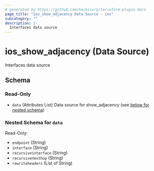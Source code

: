 ```yaml
---
# generated by https://github.com/hashicorp/terraform-plugin-docs
page_title: "ios_show_adjacency Data Source - ios"
subcategory: ""
description: |-
  Interfaces data source
---
```


# ios_show_adjacency (Data Source)

Interfaces data source



<!-- schema generated by tfplugindocs -->
## Schema

### Read-Only

- `data` (Attributes List) Data source for show_adjacency (see [below for nested schema](#nestedatt--data))

<a id="nestedatt--data"></a>
### Nested Schema for `data`

Read-Only:

- `endpoint` (String)
- `interface` (String)
- `recursiveinterface` (String)
- `recursivenexthop` (String)
- `rewriteheaders` (List of String)
